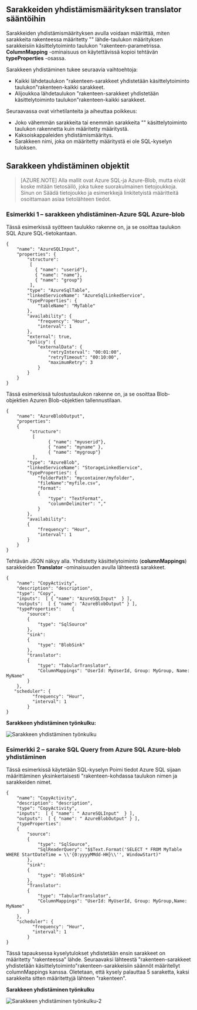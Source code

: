 ## <a name="column-mapping-with-translator-rules"></a>Sarakkeiden yhdistämismäärityksen translator sääntöihin
Sarakkeiden yhdistämismäärityksen avulla voidaan määrittää, miten sarakkeita rakenteessa määritetty "" lähde-taulukon määrityksen sarakkeisiin käsittelytoiminto taulukon "rakenteen-parametrissa. **ColumnMapping** -ominaisuus on käytettävissä kopioi tehtävän **typeProperties** -osassa.

Sarakkeen yhdistäminen tukee seuraavia vaihtoehtoja:

- Kaikki lähdetaulukon "rakenteen-sarakkeet yhdistetään käsittelytoiminto taulukon"rakenteen-kaikki sarakkeet.
- Alijoukkoa lähdetaulukon "rakenteen-sarakkeet yhdistetään käsittelytoiminto taulukon"rakenteen-kaikki sarakkeet.

Seuraavassa ovat virhetilanteita ja aiheuttaa poikkeus:

- Joko vähemmän sarakkeita tai enemmän sarakkeita "" käsittelytoiminto taulukon rakennetta kuin määritetty määritystä.
- Kaksoiskappaleiden yhdistämismääritys.
- Sarakkeen nimi, joka on määritetty määritystä ei ole SQL-kyselyn tuloksen.

## <a name="column-mapping-samples"></a>Sarakkeen yhdistäminen objektit
> [AZURE.NOTE] Alla mallit ovat Azure SQL-ja Azure-Blob, mutta eivät koske mitään tietosäilö, joka tukee suorakulmainen tietojoukkoja. Sinun on Säädä tietojoukko ja esimerkkejä linkitetyistä määritteitä osoittamaan asiaa tietolähteen tiedot. 

### <a name="sample-1--column-mapping-from-azure-sql-to-azure-blob"></a>Esimerkki 1 – sarakkeen yhdistäminen-Azure SQL Azure-blob
Tässä esimerkissä syötteen taulukko rakenne on, ja se osoittaa taulukon SQL Azure SQL-tietokantaan.

    {
        "name": "AzureSQLInput",
        "properties": {
            "structure": 
             [
               { "name": "userid"},
               { "name": "name"},
               { "name": "group"}
             ],
            "type": "AzureSqlTable",
            "linkedServiceName": "AzureSqlLinkedService",
            "typeProperties": {
                "tableName": "MyTable"
            },
            "availability": {
                "frequency": "Hour",
                "interval": 1
            },
            "external": true,
            "policy": {
                "externalData": {
                    "retryInterval": "00:01:00",
                    "retryTimeout": "00:10:00",
                    "maximumRetry": 3
                }
            }
        }
    }

Tässä esimerkissä tulostustaulukon rakenne on, ja se osoittaa Blob-objektien Azuren Blob-objektien tallennustilaan.

    {
        "name": "AzureBlobOutput",
        "properties":
        {
             "structure": 
              [
                    { "name": "myuserid"},
                    { "name": "myname" },
                    { "name": "mygroup"}
              ],
            "type": "AzureBlob",
            "linkedServiceName": "StorageLinkedService",
            "typeProperties": {
                "folderPath": "mycontainer/myfolder",
                "fileName":"myfile.csv",
                "format":
                {
                    "type": "TextFormat",
                    "columnDelimiter": ","
                }
            },
            "availability":
            {
                "frequency": "Hour",
                "interval": 1
            }
        }
    }

Tehtävän JSON näkyy alla. Yhdistetty käsittelytoiminto (**columnMappings**) sarakkeiden **Translator** -ominaisuuden avulla lähteestä sarakkeet.

    {
        "name": "CopyActivity",
        "description": "description", 
        "type": "Copy",
        "inputs":  [ { "name": "AzureSQLInput"  } ],
        "outputs":  [ { "name": "AzureBlobOutput" } ],
        "typeProperties":    {
            "source":
            {
                "type": "SqlSource"
            },
            "sink":
            {
                "type": "BlobSink"
            },
            "translator": 
            {
                "type": "TabularTranslator",
                "ColumnMappings": "UserId: MyUserId, Group: MyGroup, Name: MyName"
            }
        },
       "scheduler": {
              "frequency": "Hour",
              "interval": 1
            }
    }

**Sarakkeen yhdistäminen työnkulku:**

![Sarakkeen yhdistäminen työnkulku](./media/data-factory-data-stores-with-rectangular-tables/column-mapping-flow.png)

### <a name="sample-2--column-mapping-with-sql-query-from-azure-sql-to-azure-blob"></a>Esimerkki 2 – sarake SQL Query from Azure SQL Azure-blob yhdistäminen
Tässä esimerkissä käytetään SQL-kyselyn Poimi tiedot Azure SQL sijaan määrittäminen yksinkertaisesti "rakenteen-kohdassa taulukon nimen ja sarakkeiden nimet. 

    {
        "name": "CopyActivity",
        "description": "description", 
        "type": "CopyActivity",
        "inputs":  [ { "name": " AzureSQLInput"  } ],
        "outputs":  [ { "name": " AzureBlobOutput" } ],
        "typeProperties":
        {
            "source":
            {
                "type": "SqlSource",
                "SqlReaderQuery": "$$Text.Format('SELECT * FROM MyTable WHERE StartDateTime = \\'{0:yyyyMMdd-HH}\\'', WindowStart)"
            },
            "sink":
            {
                "type": "BlobSink"
            },
            "Translator": 
            {
                "type": "TabularTranslator",
                "ColumnMappings": "UserId: MyUserId, Group: MyGroup,Name: MyName"
            }
        },
        "scheduler": {
              "frequency": "Hour",
              "interval": 1
            }
    }

Tässä tapauksessa kyselytulokset yhdistetään ensin sarakkeet on määritetty "rakenteessa" lähde. Seuraavaksi lähteestä "rakenteen-sarakkeet yhdistetään käsittelytoiminto"rakenteen-sarakkeisiin säännöt määritellyt columnMappings kanssa.  Oletetaan, että kysely palauttaa 5 saraketta, kaksi sarakkeita sitten määritettyjä lähteen "rakenteen".

**Sarakkeen yhdistäminen työnkulku**

![Sarakkeen yhdistäminen työnkulku-2](./media/data-factory-data-stores-with-rectangular-tables/column-mapping-flow-2.png)







